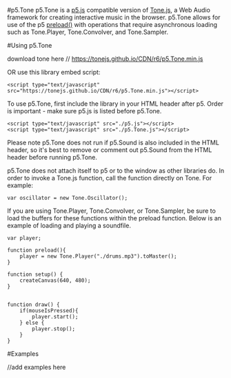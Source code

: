 #p5.Tone
p5.Tone is a [p5.js](http://p5js.org) compatible version of [Tone.js](https://tonejs.github.io/), a Web Audio framework for creating interactive music in the browser. p5.Tone allows for use of the p5 [preload()](http://p5js.org/reference/#/p5/preload) with operations that require asynchronous loading such as Tone.Player, Tone.Convolver, and Tone.Sampler.

#Using p5.Tone

download tone here // https://tonejs.github.io/CDN/r6/p5.Tone.min.js

OR use this library embed script:  

```
<script type="text/javascript" src="https://tonejs.github.io/CDN/r6/p5.Tone.min.js"></script>
```

To use p5.Tone, first include the library in your HTML header after p5. Order is important - make sure p5.js is listed before p5.Tone.

```
<script type="text/javascript" src="./p5.js"></script>
<script type="text/javascript" src="./p5.Tone.js"></script>
```

Please note p5.Tone does not run if p5.Sound is also included in the HTML header, so it's best to remove or comment out p5.Sound from the HTML header before running p5.Tone.  

p5.Tone does not attach itself to p5 or to the window as other libraries do. In order to invoke a Tone.js function, call the function directly on Tone. For example:

```
var oscillator = new Tone.Oscillator();
```

If you are using Tone.Player, Tone.Convolver, or Tone.Sampler, be sure to load the buffers for these functions within the preload function. Below is an example of loading and playing a soundfile.

```
var player;

function preload(){
	player = new Tone.Player("./drums.mp3").toMaster();
}

function setup() {
	createCanvas(640, 480);
}


function draw() {
	if(mouseIsPressed){
		player.start();
	} else {
		player.stop();
	}
}
```

#Examples

//add examples here
